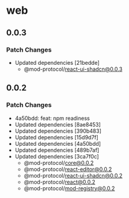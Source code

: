 # web

## 0.0.3

### Patch Changes

- Updated dependencies [21bedde]
  - @mod-protocol/react-ui-shadcn@0.0.3

## 0.0.2

### Patch Changes

- 4a50bdd: feat: npm readiness
- Updated dependencies [8ae8453]
- Updated dependencies [390b483]
- Updated dependencies [15d9d7f]
- Updated dependencies [4a50bdd]
- Updated dependencies [489b7af]
- Updated dependencies [3ca7f0c]
  - @mod-protocol/core@0.0.2
  - @mod-protocol/react-editor@0.0.2
  - @mod-protocol/react-ui-shadcn@0.0.2
  - @mod-protocol/react@0.0.2
  - @mod-protocol/mod-registry@0.0.2
